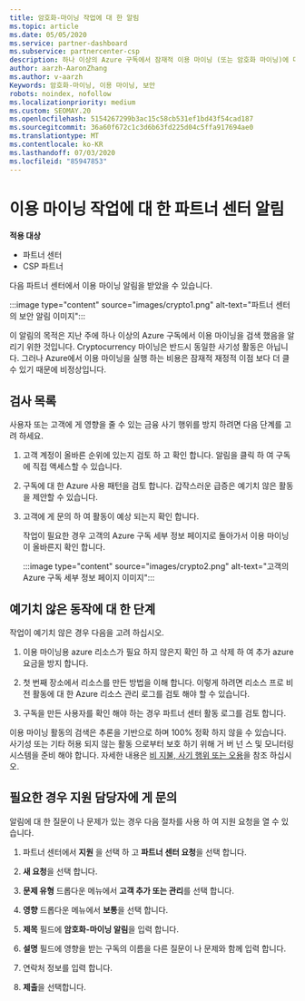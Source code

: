```yaml
---
title: 암호화-마이닝 작업에 대 한 알림
ms.topic: article
ms.date: 05/05/2020
ms.service: partner-dashboard
ms.subservice: partnercenter-csp
description: 하나 이상의 Azure 구독에서 잠재적 이용 마이닝 (또는 암호화 마이닝)에 대 한 알림이 표시 되는 경우의 의미를 알아봅니다.
author: aarzh-AaronZhang
ms.author: v-aarzh
Keywords: 암호화-마이닝, 이용 마이닝, 보안
robots: noindex, nofollow
ms.localizationpriority: medium
ms.custom: SEOMAY.20
ms.openlocfilehash: 5154267299b3ac15c58cb531ef1bd43f54cad187
ms.sourcegitcommit: 36a60f672c1c3d6b63fd225d04c5ffa917694ae0
ms.translationtype: MT
ms.contentlocale: ko-KR
ms.lasthandoff: 07/03/2020
ms.locfileid: "85947853"
---
```

# <a name="partner-center-notification-for-cryptocurrency-mining-activity"></a>이용 마이닝 작업에 대 한 파트너 센터 알림

**적용 대상**

-  파트너 센터
-  CSP 파트너

다음 파트너 센터에서 이용 마이닝 알림을 받았을 수 있습니다.

:::image type="content" source="images/crypto1.png" alt-text="파트너 센터의 보안 알림 이미지":::

이 알림의 목적은 지난 주에 하나 이상의 Azure 구독에서 이용 마이닝을 검색 했음을 알리기 위한 것입니다. Cryptocurrency 마이닝은 반드시 동일한 사기성 활동은 아닙니다. 그러나 Azure에서 이용 마이닝을 실행 하는 비용은 잠재적 재정적 이점 보다 더 클 수 있기 때문에 비정상입니다.

## <a name="checklist"></a>검사 목록

사용자 또는 고객에 게 영향을 줄 수 있는 금융 사기 행위를 방지 하려면 다음 단계를 고려 하세요.

1. 고객 계정이 올바른 순위에 있는지 검토 하 고 확인 합니다. 알림을 클릭 하 여 구독에 직접 액세스할 수 있습니다.

2. 구독에 대 한 Azure 사용 패턴을 검토 합니다. 갑작스러운 급증은 예기치 않은 활동을 제안할 수 있습니다.

3. 고객에 게 문의 하 여 활동이 예상 되는지 확인 합니다.

   작업이 필요한 경우 고객의 Azure 구독 세부 정보 페이지로 돌아가서 이용 마이닝이 올바른지 확인 합니다.

   :::image type="content" source="images/crypto2.png" alt-text="고객의 Azure 구독 세부 정보 페이지 이미지":::

## <a name="steps-for-unexpected-activity"></a>예기치 않은 동작에 대 한 단계

작업이 예기치 않은 경우 다음을 고려 하십시오.

1. 이용 마이닝용 azure 리소스가 필요 하지 않은지 확인 하 고 삭제 하 여 추가 azure 요금을 방지 합니다.

2. 첫 번째 장소에서 리소스를 만든 방법을 이해 합니다. 이렇게 하려면 리소스 프로 비전 활동에 대 한 Azure 리소스 관리 로그를 검토 해야 할 수 있습니다.

3. 구독을 만든 사용자를 확인 해야 하는 경우 파트너 센터 활동 로그를 검토 합니다.

이용 마이닝 활동의 검색은 추론을 기반으로 하며 100% 정확 하지 않을 수 있습니다. 사기성 또는 기타 허용 되지 않는 활동 으로부터 보호 하기 위해 거 버 넌 스 및 모니터링 시스템을 준비 해야 합니다. 자세한 내용은 [비 지불, 사기 행위 또는 오용](https://docs.microsoft.com/partner-center/non-payment--fraud--or-misuse)을 참조 하십시오.

## <a name="contact-support-if-needed"></a>필요한 경우 지원 담당자에 게 문의

알림에 대 한 질문이 나 문제가 있는 경우 다음 절차를 사용 하 여 지원 요청을 열 수 있습니다.

1. 파트너 센터에서 **지원** 을 선택 하 고 **파트너 센터 요청**을 선택 합니다.

2. **새 요청**을 선택 합니다. 

3. **문제 유형** 드롭다운 메뉴에서 **고객 추가 또는 관리**를 선택 합니다.

4. **영향** 드롭다운 메뉴에서 **보통**을 선택 합니다.

5. **제목** 필드에 **암호화-마이닝 알림**을 입력 합니다.

6. **설명** 필드에 영향을 받는 구독의 이름을 다른 질문이 나 문제와 함께 입력 합니다.

7. 연락처 정보를 입력 합니다.

8. **제출**을 선택합니다.
